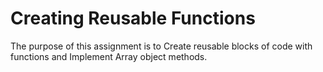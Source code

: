 # Creating Reusable Functions
The purpose of this assignment is to Create reusable blocks of code with functions and Implement Array object methods.

